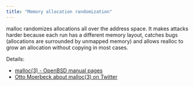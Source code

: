```yaml
---
title: "Memory allocation randomization"
---
```


malloc randomizes allocations all over the address space. It makes attacks
harder because each run has a different memory layout, catches bugs
(allocations are surrounded by unmapped memory) and allows realloc to grow an
allocation without copying in most cases.

Details:

* [malloc(3) - OpenBSD manual pages](http://man.openbsd.org/malloc)
* [Otto Moerbeck about malloc(3) on Twitter](https://twitter.com/ottom6k/status/1062608293477212161?s=21)
